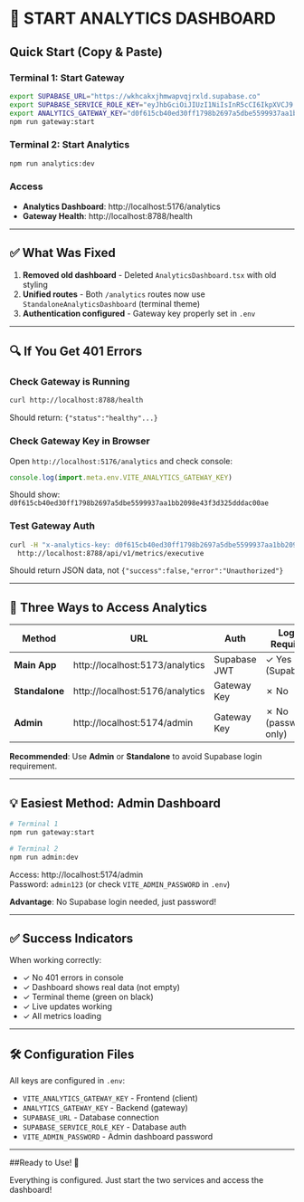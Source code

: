 # 🚀 START ANALYTICS DASHBOARD

## Quick Start (Copy & Paste)

### Terminal 1: Start Gateway
```bash
export SUPABASE_URL="https://wkhcakxjhmwapvqjrxld.supabase.co"
export SUPABASE_SERVICE_ROLE_KEY="eyJhbGciOiJIUzI1NiIsInR5cCI6IkpXVCJ9.eyJpc3MiOiJzdXBhYmFzZSIsInJlZiI6IndraGNha3hqaG13YXB2cWpyeGxkIiwicm9sZSI6InNlcnZpY2Vfcm9sZSIsImlhdCI6MTc2MDcyMDgwNywiZXhwIjoyMDc2Mjk2ODA3fQ.jb0oagXh_FS36VIVG-wourLnpd-21sN01QElFT0HhHI"
export ANALYTICS_GATEWAY_KEY="d0f615cb40ed30ff1798b2697a5dbe5599937aa1bb2098e43f3d325dddac00ae"
npm run gateway:start
```

### Terminal 2: Start Analytics
```bash
npm run analytics:dev
```

### Access
- **Analytics Dashboard**: http://localhost:5176/analytics
- **Gateway Health**: http://localhost:8788/health

---

## ✅ What Was Fixed

1. **Removed old dashboard** - Deleted `AnalyticsDashboard.tsx` with old styling
2. **Unified routes** - Both `/analytics` routes now use `StandaloneAnalyticsDashboard` (terminal theme)
3. **Authentication configured** - Gateway key properly set in `.env`

---

## 🔍 If You Get 401 Errors

### Check Gateway is Running
```bash
curl http://localhost:8788/health
```

Should return: `{"status":"healthy"...}`

### Check Gateway Key in Browser
Open `http://localhost:5176/analytics` and check console:
```javascript
console.log(import.meta.env.VITE_ANALYTICS_GATEWAY_KEY)
```

Should show: `d0f615cb40ed30ff1798b2697a5dbe5599937aa1bb2098e43f3d325dddac00ae`

### Test Gateway Auth
```bash
curl -H "x-analytics-key: d0f615cb40ed30ff1798b2697a5dbe5599937aa1bb2098e43f3d325dddac00ae" \
  http://localhost:8788/api/v1/metrics/executive
```

Should return JSON data, not `{"success":false,"error":"Unauthorized"}`

---

## 🎯 Three Ways to Access Analytics

| Method | URL | Auth | Login Required |
|--------|-----|------|----------------|
| **Main App** | http://localhost:5173/analytics | Supabase JWT | ✓ Yes (Supabase) |
| **Standalone** | http://localhost:5176/analytics | Gateway Key | ✗ No |
| **Admin** | http://localhost:5174/admin | Gateway Key | ✗ No (password only) |

**Recommended**: Use **Admin** or **Standalone** to avoid Supabase login requirement.

---

## 💡 Easiest Method: Admin Dashboard

```bash
# Terminal 1
npm run gateway:start

# Terminal 2
npm run admin:dev
```

Access: http://localhost:5174/admin  
Password: `admin123` (or check `VITE_ADMIN_PASSWORD` in `.env`)

**Advantage**: No Supabase login needed, just password!

---

## ✅ Success Indicators

When working correctly:
- ✓ No 401 errors in console
- ✓ Dashboard shows real data (not empty)
- ✓ Terminal theme (green on black)
- ✓ Live updates working
- ✓ All metrics loading

---

## 🛠️ Configuration Files

All keys are configured in `.env`:
- `VITE_ANALYTICS_GATEWAY_KEY` - Frontend (client)
- `ANALYTICS_GATEWAY_KEY` - Backend (gateway)
- `SUPABASE_URL` - Database connection
- `SUPABASE_SERVICE_ROLE_KEY` - Database auth
- `VITE_ADMIN_PASSWORD` - Admin dashboard password

---

##Ready to Use! 🎉

Everything is configured. Just start the two services and access the dashboard!
